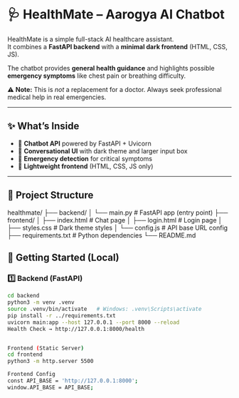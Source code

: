 # 🩺 HealthMate – Aarogya AI Chatbot

HealthMate is a simple full-stack AI healthcare assistant.  
It combines a **FastAPI backend** with a **minimal dark frontend** (HTML, CSS, JS).  

The chatbot provides **general health guidance** and highlights possible **emergency symptoms** like chest pain or breathing difficulty.

⚠️ **Note:** This is *not* a replacement for a doctor. Always seek professional medical help in real emergencies.

---

## ✨ What’s Inside
- 🤖 **Chatbot API** powered by FastAPI + Uvicorn  
- 💬 **Conversational UI** with dark theme and larger input box  
- 🚨 **Emergency detection** for critical symptoms  
- 🎨 **Lightweight frontend** (HTML, CSS, JS only)  

---

## 🧭 Project Structure
healthmate/
├── backend/
│ └── main.py # FastAPI app (entry point)
├── frontend/
│ ├── index.html # Chat page
│ ├── login.html # Login page
│ ├── styles.css # Dark theme styles
│ └── config.js # API base URL config
├── requirements.txt # Python dependencies
└── README.md

## 🚀 Getting Started (Local)

### 1️⃣ Backend (FastAPI)
```bash
cd backend
python3 -m venv .venv
source .venv/bin/activate   # Windows: .venv\Scripts\activate
pip install -r ../requirements.txt
uvicorn main:app --host 127.0.0.1 --port 8000 --reload
Health Check → http://127.0.0.1:8000/health


Frontend (Static Server)
cd frontend
python3 -m http.server 5500

Frontend Config
const API_BASE = 'http://127.0.0.1:8000';
window.API_BASE = API_BASE;
